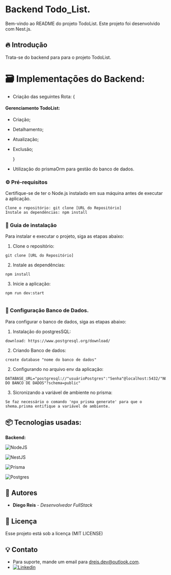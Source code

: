 # Backend Todo_List.

Bem-vindo ao README do projeto TodoList. Este projeto foi desenvolvido com Nest.js.

## 🔥 Introdução

Trata-se do backend para para o projeto TodoList.

# 🗃️ Implementações do Backend:

- Criação das seguintes Rota: {

#### Gerenciamento TodoList:

- Criação;
- Detalhamento;
- Atualização;
- Exclusão;

  }

- Utilização do prismaOrm para gestão do banco de dados.

### ⚙️ Pré-requisitos

Certifique-se de ter o Node.js instalado em sua máquina antes de executar a aplicação.

```
Clone o repositório: git clone [URL do Repositório]
Instale as dependências: npm install
```

### 🔨 Guia de instalação

Para instalar e executar o projeto, siga as etapas abaixo:

1. Clone o repositório:

```
git clone [URL do Repositório]

```

2. Instale as dependências:

```
npm install

```

3. Inicie a aplicação:

```
npm run dev:start


```

### 🔨 Configuração Banco de Dados.

Para configurar o banco de dados, siga as etapas abaixo:

1. Instalação do postgresSQL:

```
download: https://www.postgresql.org/download/

```

2. Criando Banco de dados:

```
create database "nome do banco de dados"

```

2. Configurando no arquivo env da aplicação:

```
DATABASE_URL="postgresql://"usuárioPostgres":"Senha"@localhost:5432/"NOME DO BANCO DE DADOS"?schema=public"

```

3. Sicronizando a variável de ambiente no prisma:

```
Se faz necessário o comando 'npx prisma generate' para que o shema.prisma entifique a variável de ambiente.

```

## 📦 Tecnologias usadas:

**Backend:**

![NodeJS](https://img.shields.io/badge/node.js-6DA55F?style=for-the-badge&logo=node.js&logoColor=white)

![NestJS](https://img.shields.io/badge/nestjs-%23E0234E.svg?style=for-the-badge&logo=nestjs&logoColor=white)

![Prisma](https://img.shields.io/badge/Prisma-3982CE?style=for-the-badge&logo=Prisma&logoColor=white)

![Postgres](https://img.shields.io/badge/postgres-%23316192.svg?style=for-the-badge&logo=postgresql&logoColor=white)

## 👷 Autores

- **Diego Reis** - _Desenvolvedor FullStack_

## 📄 Licença

Esse projeto está sob a licença (MIT LICENSE)

## 💡 Contato

- Para suporte, mande um email para dreis.dev@outlook.com.
- [![Linkedin](https://img.shields.io/badge/LinkedIn-0077B5?style=for-the-badge&logo=linkedin&logoColor=white)](https://www.linkedin.com/in/dreis-dev/)
